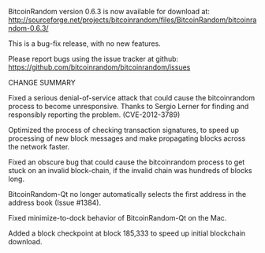 BitcoinRandom version 0.6.3 is now available for download at:
  http://sourceforge.net/projects/bitcoinrandom/files/BitcoinRandom/bitcoinrandom-0.6.3/

This is a bug-fix release, with no new features.

Please report bugs using the issue tracker at github:
  https://github.com/bitcoinrandom/bitcoinrandom/issues

CHANGE SUMMARY

Fixed a serious denial-of-service attack that could cause the
bitcoinrandom process to become unresponsive. Thanks to Sergio Lerner
for finding and responsibly reporting the problem. (CVE-2012-3789)

Optimized the process of checking transaction signatures, to
speed up processing of new block messages and make propagating
blocks across the network faster.

Fixed an obscure bug that could cause the bitcoinrandom process to get
stuck on an invalid block-chain, if the invalid chain was
hundreds of blocks long.

BitcoinRandom-Qt no longer automatically selects the first address
in the address book (Issue #1384).

Fixed minimize-to-dock behavior of BitcoinRandom-Qt on the Mac.

Added a block checkpoint at block 185,333 to speed up initial
blockchain download.
